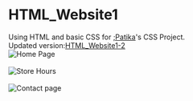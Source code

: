 # HTML_Website1
Using HTML and basic CSS for <a href="https://www.patika.dev/tr" target="_blank">;Patika</a>'s CSS Project.
<br>
Updated version:<a href="https://github.com/furkancnkr/HTML_Website1-2">HTML_Website1-2</a>
<br>
![Home Page](https://user-images.githubusercontent.com/116014855/202847783-68aa8b15-6f1a-475e-b126-3938c0168c18.png)
<br>
<br>
![Store Hours](https://user-images.githubusercontent.com/116014855/202847788-73d206ff-5dcc-4acc-84e5-0ba6fc335712.png)
<br>
<br>
![Contact page](https://user-images.githubusercontent.com/116014855/202847800-a2dcf086-c1b5-48b2-9c92-56bbdd824167.png)
<br>
